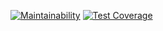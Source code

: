 [![Maintainability](https://api.codeclimate.com/v1/badges/a89af1c22069ab2519eb/maintainability)](https://codeclimate.com/github/grantge/java-project-61/maintainability)
[![Test Coverage](https://api.codeclimate.com/v1/badges/a89af1c22069ab2519eb/test_coverage)](https://codeclimate.com/github/grantge/java-project-61/test_coverage)
